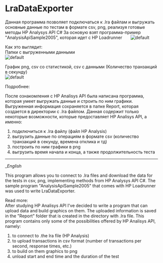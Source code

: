 # LraDataExporter

Данная программа позволяет подключаться к .lra файлам и выгружать основные данные по тестам в формате csv, png, реализуя готовые методы HP Analysys API C#
За основую взят программа-пример "AnalysisApiSample2005", которая идет с HP Loadrunner      
![default](https://cloud.githubusercontent.com/assets/13558216/24837483/f97130f8-1d3d-11e7-8ebb-099b53139c58.png)

Как это выглядит:    
Папки с выгруженными данными   
![default](https://cloud.githubusercontent.com/assets/13558216/24837481/ebec670e-1d3d-11e7-9f8c-943939a2b561.png)

График png, сsv со статистикой, сsv с данными (Количество транзакций в секунду)    
![default](https://cloud.githubusercontent.com/assets/13558216/24837475/d51a17f6-1d3d-11e7-924a-fdf7a6ad41e7.png)    

Подробнее:    

После ознакомления с HP Analisys API была написана программа, которая умеет выгружать данные и строить по ним графики. Выгруженная информация сохраняется в папке Report, которая создается в директории с .lra файлом. Данная содержит только некоторые возможности, которые предоставляет HP Analisys API, а именно:   

1) подключиться к .lra файлу (файл HP Analysis)    
2) выгрузить данные по операциям в формате csv (количество транзакций в секунду, времена отклика и тд)    
3) построить по ним графики в png    
4) выгрузить время начала и конца, а также продолжительность теста    

________________________________
__English_

This program allows you to connect to .lra files and download the data for the tests in csv, png, implementing methods from HP Analysys API C#. The sample program "AnalysisApiSample2005" that comes with HP Loadrunner was used to write LraDataExporter.    

Read more:   
After studying HP Analisys API I've decided to write a program that can upload data and build graphics on them. The uploaded information is saved in the "Report" folder that is created in the directory with .lra file. This program contains only some of the possibilities offered by HP Analisys API, namely:     

1) to connect to .the lra file (HP Analysis)   
2) to upload transactions in csv format (number of transactions per second, response times, etc.)    
3) to build on them graphics to png     
4) unload start and end time and the duration of the test    

